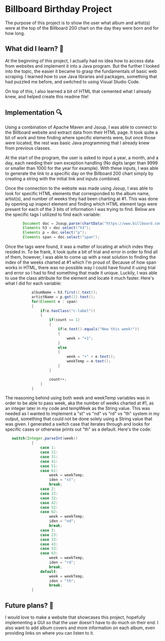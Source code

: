 <h1>
   Billboard Birthday Project 
</h1>

<p>
  The purpose of this project is to show the user what album and artist(s) were at the top of the Billboard 200 chart on the day they were born and for how long.
</p>

<h2>
  What did I learn? 🤔
</h2>

<p>
  At the beginning of this project, I actually had no idea how to access data from websites and implement it into a Java program. But the further I looked into the topic, the easier it became to grasp the fundamentals of basic web scraping. I learned how to use Java libraries and packages, something that had puzzled me before, and switched to using Visual Studio Code.

  On top of this, I also learned a bit of HTML that cemented what I already knew, and helped create this readme file! 
</p>

<h2>
  Implementation 🔍
</h2>

<p>
  Using a combination of Apache Maven and Jsoup, I was able to connect to the Billboard website and extract data from their HTML page. It took quite a bit of work and time finding where specific elements were, but once those were located, the rest was basic Java programming that I already knew from previous classes.

  At the start of the program, the user is asked to input a year, a month, and a day, each needing their own exception handling (No digits larger than 9999 or smaller than 1000 for the year for example). With these inputs, I was able to generate the link to a specific day on the Billboard 200 chart simply by creating a string with the initial link and inputs combined. 

  Once the connection to the website was made using Jsoup, I was able to look for specific HTML elements that corresponded to the album name, artist(s), and number of weeks they had been charting at #1. This was done by opening up inspect element and finding which HTML element tags were present for each of the 3 bits of information I was trying to find. Below are the specific tags I utilized to find each variable:
   
```java
        Document doc = Jsoup.parse(chartData("https://www.billboard.com/charts/billboard-200/"+year+"-"+month+"-"+day));
        Elements h3 = doc.select("h3");
        Elements p = doc.select("p");
        Elements span = doc.select("span");
```

Once the tags were found, it was a matter of locating at which index they resided in. To be frank, it took quite a bit of trial and error in order to find all of them, however, I was able to come up with a neat solution to finding the index of the weeks charted at #1 which I'm proud of. Because of how span works in HTML, there was no possible way I could have found it using trial and error so I had to find something that made it unique. Luckily, I was able to use the class attribute for the element and locate it much faster. Here's what I did for each variable:
   
```java
            albumName = h3.first().text();
            artistName = p.get(1).text();
            for(Element e : span)
            {
                if(e.hasClass("c-label"))
                {
                    if(count == 1)
                    {
                        if(e.text().equals("New this week!"))
                        {
                            week = "+1";
                        }
                        else
                        {
                            week = "+" + e.text();
                            weekTemp = e.text();
                        }
                    }

                    count++;
                }
            }
```

The reasoning behind using both week and weekTemp variables was in order to be able to pass week, aka the number of weeks charted at #1, as an integer later in my code and tempWeek as the String value. This was needed as I wanted to implement a "st" vs "nd" vs "rd" vs "th" system in my output, something that could not be done solely using a String value that was given. I generated a switch case that iterates through and looks for specific cases or otherwise prints out "th" as a default. Here's the code: 
   
```java
   switch(Integer.parseInt(week))
            {
                case 1:
                case 21:
                case 31:
                case 41:
                case 51:
                case 61:
                    week = weekTemp;
                    iden = "st";
                    break;
                case 2:
                case 22:
                case 32:
                case 42:
                case 52:
                case 62:
                    week = weekTemp;
                    iden = "nd";
                    break;
                case 3:
                case 23:
                case 33:
                case 43:
                case 53:
                case 63:
                    week = weekTemp;
                    iden = "rd";
                    break;
                default:
                    week = weekTemp;
                    iden = "th";
                    break;
            }
```
</p>


<h2>
  Future plans? 📅
</h2>

<p>
  I would love to make a website that showcases this project, hopefully implementing a GUI so that the user doesn't have to do much on their end. I also want to add album covers and more information on each album, even providing links on where you can listen to it. 
</p>
